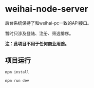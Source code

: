 # weihai-node-server

后台系统保持了和weihai-pc一致的API接口。

暂时只涉及登陆、注册、筛选排序。

__注：此项目不用于任何商业用途。__


## 项目运行

```
npm install 

npm run dev

```